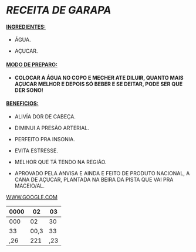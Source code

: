 # *RECEITA DE GARAPA*

#### **<u>INGREDIENTES:</u>**

- ÁGUA.

- AÇUCAR. 

#### <U>MODO DE PREPARO:</U>

- **__COLOCAR A ÁGUA NO COPO E MECHER ATE DILUIR, QUANTO MAIS AÇUCAR MELHOR E DEPOIS SÓ BEBER E SE DEITAR, PODE SER QUE DER SONO!__** 

#### <U> BENEFICIOS:</U>

- ALIVÍA DOR DE CABEÇA.

- DIMINUI A PRESÃO ARTERIAL.

- PERFEITO PRA INSONIA.

- EVITA ESTRESSE.

- MELHOR QUE TÁ TENDO NA REGIÃO. 

- APROVADO PELA ANVISA E AINDA E FEITO DE PRODUTO NACIONAL, A CANA DE AÇUCAR, PLANTADA NA BEIRA DA PISTA QUE VAI PRA MACEIO/AL.

[WWW.GOOGLE.COM]()

| 0000 | 02   | 03  |
| ---- | ---- | --- |
| 000  | 02   | 30  |
| 33   | 00,3 | 33  |
| ,26  | 221  | ,23 |
